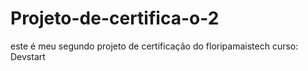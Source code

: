 # Projeto-de-certifica-o-2
este é meu segundo projeto de certificação do floripamaistech curso: Devstart 
